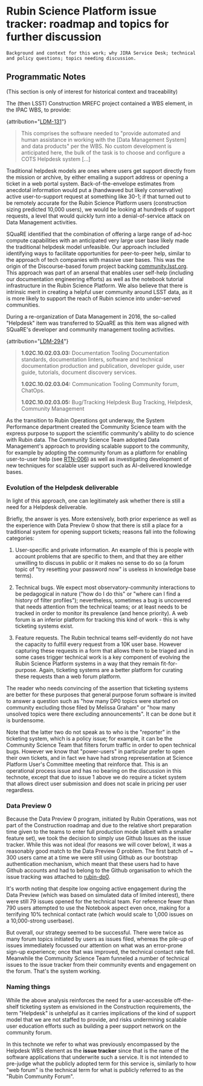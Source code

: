 # Rubin Science Platform issue tracker: roadmap and topics for further discussion

```{abstract}
Background and context for this work; why JIRA Service Desk; technical and policy questions; topics needing discussion.
```

<!-- ## Add content here

See the [Documenteer documentation](https://documenteer.lsst.io/technotes/index.html) for tips on how to write and configure your new technote.
 -->
## Programmatic Notes

(This section is only of interest for historical context and traceability)

The (then LSST) Construction MREFC project contained a WBS element, in the IPAC WBS, to provide:

{attribution="[LDM-131](https://ls.st/ldm-131)"}
> This comprises the software needed to "provide automated and human assistance in working with the [Data Management System] and data products" per the WBS. No custom development is anticipated here, the bulk of the task is to choose and configure a COTS Helpdesk system [...]

Traditional helpdesk models are ones where users get support directly from the mission or archive, by either emailing a support address or opening a ticket in a web portal system.
Back-of-the-envelope estimates from anecdotal information would put a (handwaved but likely conservative) active user-to-support request at something like 30-1; if that turned out to be remotely accurate for the Rubin Science Platform users (construction sizing predicted 10,000 users), we would be looking at hundreds of support requests, a level that would quickly turn into a denial-of-service attack on Data Management activities.

SQuaRE identified that the combination of offering a large range of ad-hoc compute capabilities with an anticipated very large user base likely made the traditional helpdesk model unfeasible.
Our approach included identifying ways to facilitate opportunities for peer-to-peer help, similar to the approach of tech companies with massive user bases.
This was the origin of the Discourse-based forum project backing [community.lsst.org](https://community.lsst.org).
This approach was part of an arsenal that enables user self-help (including our documentation engineering efforts) as well as the notebook tutorial infrastructure in the Rubin Science Platform.
We also believe that there is intrinsic merit in creating a helpful user community around LSST data, as it is more likely to support the reach of Rubin science into under-served communities.

During a re-organization of Data Management in 2016, the so-called "Helpdesk" item was transferred to SQuaRE as this item was aligned with SQuaRE's developer and community management tooling activities.

{attribution="[LDM-294](https://ls.st/ldm-294)"}
> **1.02C.10.02.03.03:** Documentation Tooling Documentation standards, documentation linters, software and technical documentation production and publication, developer guide,
user guide, tutorials, document discovery services.
>
> **1.02C.10.02.03.04:** Communication Tooling Community forum, ChatOps.
>
> **1.02C.10.02.03.05:** Bug/Tracking Helpdesk Bug Tracking, Helpdesk, Community Management

As the transition to Rubin Operations got underway, the System Performance department created the Community Science team with the express purpose to support the scientific community's ability to do science with Rubin data.
The Community Science Team adopted Data Management's approach to providing scalable support to the community, for example by adopting the community forum as a platform for enabling user-to-user help (see [RTN-006](https://rtn-006.lsst.io/)) as well as investigating development of new techniques for scalable user support such as AI-delivered knowledge bases.

### Evolution of the Helpdesk deliverable

In light of this approach, one can legitimately ask whether there is still a  need for a Helpdesk deliverable.

Briefly, the answer is yes.
More extensively, both prior experience as well as the experience with Data Preview 0 show that there is still a place for a traditional system for opening support tickets; reasons fall into the following categories:

1. User-specific and private information. An example of this is people with account problems that are specific to them, and that they are either unwilling to discuss in public or it makes no sense to do so (a forum topic of "try resetting your password now" is useless in knowledge base terms).

2. Technical bugs. We expect most observatory-community interactions to be pedagogical in nature ("how do I do this" or "where can I find a history of filter profiles"); nevertheless, sometimes a bug is uncovered that needs attention from the technical teams; or at least needs to be tracked in order to monitor its prevalence (and hence priority). A web forum is an inferior platform for tracking this kind of work - this is why ticketing systems exist.

3. Feature requests. The Rubin technical teams self-evidently do not have the capacity to fulfill every request from a 10K user base. However capturing these requests in a form that allows them to be triaged and in some cases trigger technical work is a key component of evolving the Rubin Science Platform systems in a way that they remain fit-for-purpose. Again, ticketing systems are a better platform for curating these requests than a web forum platform.

The reader who needs convincing of the assertion that ticketing systems are better for these purposes that general purpose forum software is invited to answer a question such as "how many DP0 topics were started on community excluding those filed by Melissa Graham" or "how many unsolved topics were there excluding announcements".
It can be done but it is burdensome.

Note that the latter two do not speak as to who is the "reporter" in the ticketing system, which is a policy issue; for example, it can be the Community Science Team that filters forum traffic in order to open technical bugs.
However we know that "power-users" in particular prefer to open their own tickets, and in fact we have had strong representation at Science Platform User's Committee meeting that reinforce that.
This is an operational process issue and has no bearing on the discussion in this technote, except that due to issue 1 above we do require a ticket system that allows direct user submission and does not scale in pricing per user regardless.


### Data Preview 0

Because the Data Preview 0 program, initiated by Rubin Operations, was not part of the Construction roadmap and due to the relative short preparation time given to the teams to enter full production mode (albeit with a smaller feature set), we took the decision to simply use Github Issues as the issue tracker.
While this was not ideal (for reasons we will cover below), it was a reasonably good match to the Data Preview 0 problem. The first batch of ~ 300 users came at a time we were still using Github as our bootstrap authentication mechanism, which meant that these users had to have Github accounts and had to belong to the Github organisation to which the issue tracking was attached to [rubin-dp0](https://github.com/rubin-dp0/Support/issues).

It's worth noting that despite low ongoing active engagement during the Data Preview (which was based on simulated data of limited interest), there were still 79 issues opened for the technical team.
For reference fewer than 790 users attempted to use the Notebook aspect even once, making for a terrifying 10% technical contact rate (which would scale to 1,000 issues on a 10,000-strong userbase).

But overall, our strategy seemed to be successful.
There were twice as many forum topics initiated by users as issues filed, whereas the pile-up of issues immediately focussed our attention on what was an error-prone sign-up experience; once that was improved, the technical contact rate fell.
Meanwhile the Community Science Team funneled a number of technical issues to the issue tracker from their community events and engagement on the forum.
That's the system working.

### Naming things

While the above analysis reinforces the need for a user-accessible off-the-shelf ticketing system as envisioned in the Construction requirements, the term "Helpdesk" is unhelpful as it carries implications of the kind of support model that we are not staffed to provide, and risks undermining scalable user education efforts such as building a peer support network on the community forum.

In this technote we refer to what was previously encompassed by the Helpdesk WBS element as the **issue tracker** since that is the name of the software applications that underwrite such a service.
It is not intended to pre-judge what the publicly adopted term for this service is, similarly to how "web forum" is the technical term for what is publicly referred to as the "Rubin Community Forum".



